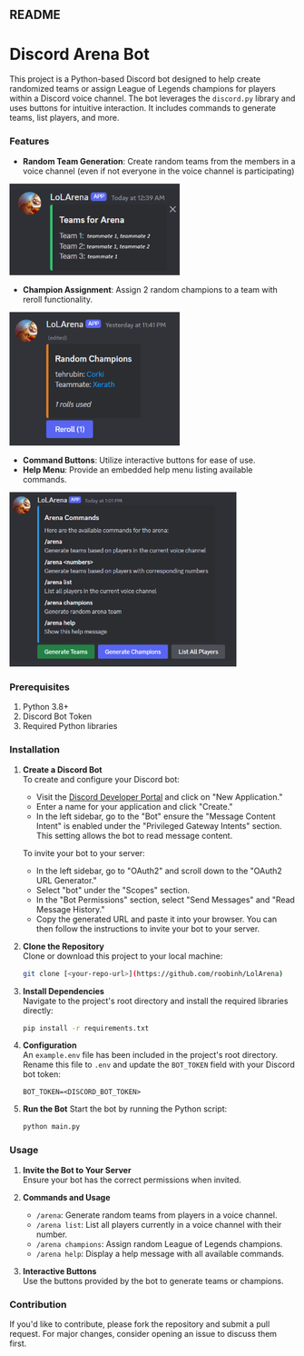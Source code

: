 ## README

# Discord Arena Bot

This project is a Python-based Discord bot designed to help create randomized teams or assign League of Legends champions for players within a Discord voice channel. The bot leverages the `discord.py` library and uses buttons for intuitive interaction. It includes commands to generate teams, list players, and more.

### Features
- **Random Team Generation**: Create random teams from the members in a voice channel (even if not everyone in the voice channel is participating)
<img src="https://github.com/roobinh/LolArena/blob/main/assets/team%20generation.png" alt="Team Generation" width="300"/>

- **Champion Assignment**: Assign 2 random champions to a team with reroll functionality.
<img src="https://github.com/roobinh/LolArena/blob/main/assets/champions.png" alt="Random Champions Generation" width="300"/>

- **Command Buttons**: Utilize interactive buttons for ease of use.
- **Help Menu**: Provide an embedded help menu listing available commands.
<img src="https://github.com/roobinh/LolArena/blob/main/assets/helpmenu.png" alt="Help Menu" width="400"/>

### Prerequisites
1. Python 3.8+
2. Discord Bot Token
3. Required Python libraries

### Installation

1. **Create a Discord Bot**  
   To create and configure your Discord bot:

   - Visit the [Discord Developer Portal](https://discord.com/developers/applications?new_application=true) and click on "New Application."
   - Enter a name for your application and click "Create."
   - In the left sidebar, go to the "Bot" ensure the "Message Content Intent" is enabled under the "Privileged Gateway Intents" section. This setting allows the bot to read message content.

   To invite your bot to your server:

   - In the left sidebar, go to "OAuth2" and scroll down to the "OAuth2 URL Generator."
   - Select "bot" under the "Scopes" section.
   - In the "Bot Permissions" section, select "Send Messages" and "Read Message History."
   - Copy the generated URL and paste it into your browser. You can then follow the instructions to invite your bot to your server.


1. **Clone the Repository**  
   Clone or download this project to your local machine:
   ```bash
   git clone [<your-repo-url>](https://github.com/roobinh/LolArena)

2. **Install Dependencies**  
   Navigate to the project's root directory and install the required libraries directly:
   ```bash
   pip install -r requirements.txt

3. **Configuration**  
   An `example.env` file has been included in the project's root directory. Rename this file to `.env` and update the `BOT_TOKEN` field with your Discord bot token:

   ```text
   BOT_TOKEN=<DISCORD_BOT_TOKEN>

4. **Run the Bot**
   Start the bot by running the Python script:
   ```bash
   python main.py

### Usage

1. **Invite the Bot to Your Server**  
   Ensure your bot has the correct permissions when invited.

2. **Commands and Usage**  
   - `/arena`: Generate random teams from players in a voice channel.
   - `/arena list`: List all players currently in a voice channel with their number.
   - `/arena champions`: Assign random League of Legends champions.
   - `/arena help`: Display a help message with all available commands.

3. **Interactive Buttons**  
   Use the buttons provided by the bot to generate teams or champions.

### Contribution
If you'd like to contribute, please fork the repository and submit a pull request. For major changes, consider opening an issue to discuss them first.

